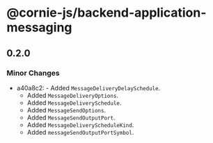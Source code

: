 # @cornie-js/backend-application-messaging

## 0.2.0

### Minor Changes

- a40a8c2: - Added `MessageDeliveryDelaySchedule`.
  - Added `MessageDeliveryOptions`.
  - Added `MessageDeliverySchedule`.
  - Added `MessageSendOptions`.
  - Added `MessageSendOutputPort`.
  - Added `MessageDeliveryScheduleKind`.
  - Added `messageSendOutputPortSymbol`.
